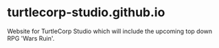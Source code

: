 # turtlecorp-studio.github.io
Website for TurtleCorp Studio which will include the upcoming top down RPG 'Wars Ruin'.
